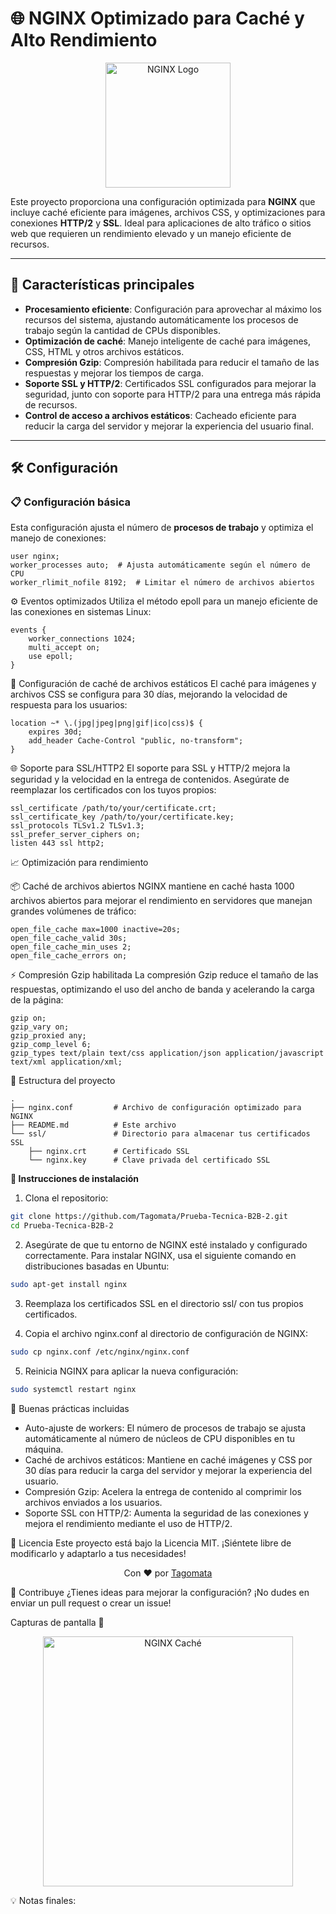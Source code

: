 # 🌐 NGINX Optimizado para Caché y Alto Rendimiento

<p align="center">
  <img src="https://www.nginx.com/wp-content/uploads/2019/10/NGINX-logo-rgb-large.png" width="200" alt="NGINX Logo">
</p>

Este proyecto proporciona una configuración optimizada para **NGINX** que incluye caché eficiente para imágenes, archivos CSS, y optimizaciones para conexiones **HTTP/2** y **SSL**. Ideal para aplicaciones de alto tráfico o sitios web que requieren un rendimiento elevado y un manejo eficiente de recursos.

---

## 🚀 Características principales

- **Procesamiento eficiente**: Configuración para aprovechar al máximo los recursos del sistema, ajustando automáticamente los procesos de trabajo según la cantidad de CPUs disponibles.
- **Optimización de caché**: Manejo inteligente de caché para imágenes, CSS, HTML y otros archivos estáticos.
- **Compresión Gzip**: Compresión habilitada para reducir el tamaño de las respuestas y mejorar los tiempos de carga.
- **Soporte SSL y HTTP/2**: Certificados SSL configurados para mejorar la seguridad, junto con soporte para HTTP/2 para una entrega más rápida de recursos.
- **Control de acceso a archivos estáticos**: Cacheado eficiente para reducir la carga del servidor y mejorar la experiencia del usuario final.

---

## 🛠️ Configuración

### 📋 Configuración básica

Esta configuración ajusta el número de **procesos de trabajo** y optimiza el manejo de conexiones:
```nginx
user nginx;
worker_processes auto;  # Ajusta automáticamente según el número de CPU
worker_rlimit_nofile 8192;  # Limitar el número de archivos abiertos
```

⚙️ Eventos optimizados
Utiliza el método epoll para un manejo eficiente de las conexiones en sistemas Linux:
```nginx
events {
    worker_connections 1024;
    multi_accept on;
    use epoll;
}
```

💾 Configuración de caché de archivos estáticos
El caché para imágenes y archivos CSS se configura para 30 días, mejorando la velocidad de respuesta para los usuarios:
```nginx
location ~* \.(jpg|jpeg|png|gif|ico|css)$ {
    expires 30d;
    add_header Cache-Control "public, no-transform";
}
```

🌐 Soporte para SSL/HTTP2
El soporte para SSL y HTTP/2 mejora la seguridad y la velocidad en la entrega de contenidos. Asegúrate de reemplazar los certificados con los tuyos propios:
```nginx
ssl_certificate /path/to/your/certificate.crt;
ssl_certificate_key /path/to/your/certificate.key;
ssl_protocols TLSv1.2 TLSv1.3;
ssl_prefer_server_ciphers on;
listen 443 ssl http2;
```

📈 Optimización para rendimiento

📦 Caché de archivos abiertos
NGINX mantiene en caché hasta 1000 archivos abiertos para mejorar el rendimiento en servidores que manejan grandes volúmenes de tráfico:
```nginx
open_file_cache max=1000 inactive=20s;
open_file_cache_valid 30s;
open_file_cache_min_uses 2;
open_file_cache_errors on;
```

⚡ Compresión Gzip habilitada
La compresión Gzip reduce el tamaño de las respuestas, optimizando el uso del ancho de banda y acelerando la carga de la página:
```nginx
gzip on;
gzip_vary on;
gzip_proxied any;
gzip_comp_level 6;
gzip_types text/plain text/css application/json application/javascript text/xml application/xml;
```


📂 Estructura del proyecto
```
.
├── nginx.conf         # Archivo de configuración optimizado para NGINX
├── README.md          # Este archivo
└── ssl/               # Directorio para almacenar tus certificados SSL
    ├── nginx.crt      # Certificado SSL
    └── nginx.key      # Clave privada del certificado SSL
```


**🔧 Instrucciones de instalación**
1. Clona el repositorio:
```bash
git clone https://github.com/Tagomata/Prueba-Tecnica-B2B-2.git
cd Prueba-Tecnica-B2B-2
```

2. Asegúrate de que tu entorno de NGINX esté instalado y configurado correctamente. Para instalar NGINX, usa el siguiente comando en distribuciones basadas en Ubuntu:
```bash
sudo apt-get install nginx
```

3. Reemplaza los certificados SSL en el directorio ssl/ con tus propios certificados.

4. Copia el archivo nginx.conf al directorio de configuración de NGINX:
```bash
sudo cp nginx.conf /etc/nginx/nginx.conf
```

5. Reinicia NGINX para aplicar la nueva configuración:
```bash
sudo systemctl restart nginx
```

🎯 Buenas prácticas incluidas
- Auto-ajuste de workers: El número de procesos de trabajo se ajusta automáticamente al número de núcleos de CPU disponibles en tu máquina.
- Caché de archivos estáticos: Mantiene en caché imágenes y CSS por 30 días para reducir la carga del servidor y mejorar la experiencia del usuario.
- Compresión Gzip: Acelera la entrega de contenido al comprimir los archivos enviados a los usuarios.
- Soporte SSL con HTTP/2: Aumenta la seguridad de las conexiones y mejora el rendimiento mediante el uso de HTTP/2.

  
📝 Licencia
Este proyecto está bajo la Licencia MIT. ¡Siéntete libre de modificarlo y adaptarlo a tus necesidades!

<p align="center"> Con ❤️ por <a href="https://github.com/Tagomata">Tagomata</a> </p>
🌟 Contribuye
¿Tienes ideas para mejorar la configuración? ¡No dudes en enviar un pull request o crear un issue!

Capturas de pantalla 📸
<p align="center"> <img src="https://www.nginx.com/wp-content/uploads/2018/08/NGINX-Caching-Twitter-Card.png" width="400" alt="NGINX Caché"> </p>
💡 Notas finales:
